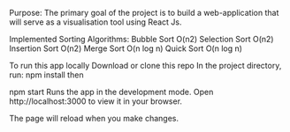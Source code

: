 
Purpose: 
The primary goal of the project is to build a web-application that will serve as a visualisation tool using React Js.

Implemented Sorting Algorithms:
Bubble Sort        O(n2)
Selection Sort     O(n2)
Insertion Sort     O(n2)
Merge Sort         O(n log n)
Quick Sort         O(n log n)




To run this app locally
Download or clone this repo
In the project directory, run:
npm install
then

npm start
Runs the app in the development mode.
Open http://localhost:3000 to view it in your browser.

The page will reload when you make changes.
